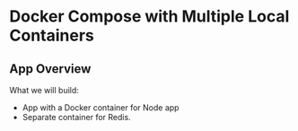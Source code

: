 # Docker Compose with Multiple Local Containers

## App Overview

What we will build:  
* App with a Docker container for Node app
* Separate container for Redis.
